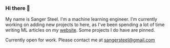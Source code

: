### Hi there 👋

My name is Sanger Steel. I'm a machine learning engineer. I'm currently working on adding new projects to here, as I've been spending a lot of time writing ML articles on my [website](https://sangstar.github.io/). Some projects I do have are pinned.

Currently open for work. Please contact me at sangersteel@gmail.com

<!--
**sangstar/sangstar** is a ✨ _special_ ✨ repository because its `README.md` (this file) appears on your GitHub profile.

Here are some ideas to get you started:

- 🔭 I’m currently working on ...
- 🌱 I’m currently learning ...
- 👯 I’m looking to collaborate on ...
- 🤔 I’m looking for help with ...
- 💬 Ask me about ...
- 📫 How to reach me: ...
- 😄 Pronouns: ...
- ⚡ Fun fact: ...
-->
